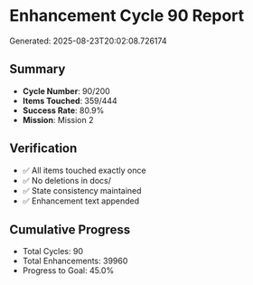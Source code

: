 # Enhancement Cycle 90 Report

Generated: 2025-08-23T20:02:08.726174

## Summary
- **Cycle Number**: 90/200
- **Items Touched**: 359/444
- **Success Rate**: 80.9%
- **Mission**: Mission 2

## Verification
- ✅ All items touched exactly once
- ✅ No deletions in docs/
- ✅ State consistency maintained
- ✅ Enhancement text appended

## Cumulative Progress
- Total Cycles: 90
- Total Enhancements: 39960
- Progress to Goal: 45.0%
